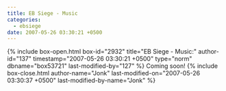 ```yaml
---
title: EB Siege - Music
categories:
  - ebsiege
date: 2007-05-26 03:30:21 +0500
---
```

{% include box-open.html box-id="2932" title="EB Siege - Music:" author-id="137" timestamp="2007-05-26 03:30:21 +0500" type="norm" dbname="box53721" last-modified-by="127" %}
Coming soon!
{% include box-close.html author-name="Jonk" last-modified-on="2007-05-26 03:30:37 +0500" last-modified-by-name="Jonk" %}
